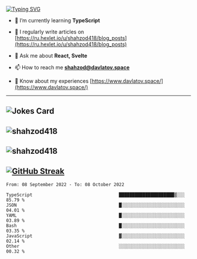 [![Typing SVG](https://readme-typing-svg.herokuapp.com?font=Turret+Road&height=30&lines=HI!+I%60m+Frontend+Developer)](https://git.io/typing-svg)

- 🌱 I’m currently learning **TypeScript**

- 📝 I regularly write articles on [https://ru.hexlet.io/u/shahzod418/blog_posts](https://ru.hexlet.io/u/shahzod418/blog_posts)

- 💬 Ask me about **React, Svelte**

- 📫 How to reach me **shahzod@davlatov.space**

- 📄 Know about my experiences [https://www.davlatov.space/](https://www.davlatov.space/)

---
![Jokes Card](https://readme-jokes.vercel.app/api?theme=radical)
---
![shahzod418](https://github-readme-stats.vercel.app/api/top-langs?username=shahzod418&show_icons=true&theme=radical&locale=en&layout=compact)
---
![shahzod418](https://github-readme-stats.vercel.app/api?username=shahzod418&show_icons=true&theme=radical&locale=en&count_private=true)
---
[![GitHub Streak](http://github-readme-streak-stats.herokuapp.com?user=shahzod418&theme=radical&date_format=M%20j%5B%2C%20Y%5D)](https://git.io/streak-stats)
---
<!--START_SECTION:waka-->

```text
From: 08 September 2022 - To: 08 October 2022

TypeScript                                 █████████████████████▒░░░   85.79 %
JSON                                       █░░░░░░░░░░░░░░░░░░░░░░░░   04.01 %
YAML                                       █░░░░░░░░░░░░░░░░░░░░░░░░   03.89 %
Bash                                       █░░░░░░░░░░░░░░░░░░░░░░░░   03.35 %
JavaScript                                 ▓░░░░░░░░░░░░░░░░░░░░░░░░   02.14 %
Other                                      ░░░░░░░░░░░░░░░░░░░░░░░░░   00.32 %
```

<!--END_SECTION:waka-->
